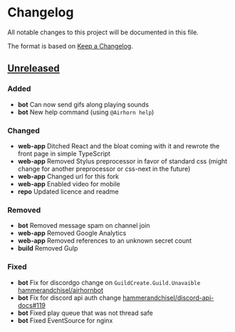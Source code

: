 # Changelog
All notable changes to this project will be documented in this file.

The format is based on [Keep a Changelog](http://keepachangelog.com/en/1.0.0/). 

## [Unreleased]
### Added 
 - **bot** Can now send gifs along playing sounds
 - **bot** New help command (using `@Airhorn help`)
 
### Changed
 - **web-app** Ditched React and the bloat coming with it and rewrote the front page in simple TypeScript
 - **web-app** Removed Stylus preprocessor in favor of standard css (might change for another preprocessor or css-next in the future)
 - **web-app** Changed url for this fork
 - **web-app** Enabled video for mobile
 - **repo** Updated licence and readme
 
### Removed
 - **bot** Removed message spam on channel join
 - **web-app** Removed Google Analytics
 - **web-app** Removed references to an unknown secret count
 - **build** Removed Gulp
 
### Fixed
 - **bot** Fix for discordgo change on `GuildCreate.Guild.Unavaible` [hammerandchisel/airhornbot][origin35]
 - **bot** Fix for discord api auth change [hammerandchisel/discord-api-docs#119][dad119]
 - **bot** Fixed play queue that was not thread safe
 - **bot** Fixed EventSource for nginx

 [Unreleased]: https://github.com/hammerandchisel/airhornbot/compare/master...Shywim:master

 [dad119]: https://github.com/hammerandchisel/discord-api-docs/issues/119
 [origin35]: https://github.com/hammerandchisel/airhornbot/issues/35
